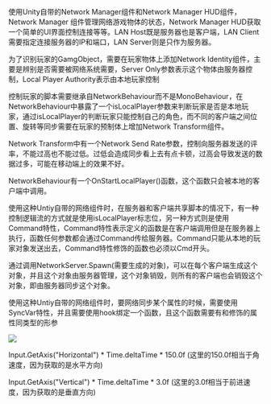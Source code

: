 使用Unity自带的Network Manager组件和Network Manager HUD组件，Network Manager 组件管理网络游戏物体的状态，Network Manager HUD获取一个简单的UI界面控制连接等等。LAN Host既是服务器也是客户端，LAN Client需要指定连接服务器的IP和端口，LAN Server则是只作为服务器。

为了识别玩家的GamgObject，需要在玩家物体上添加Network Identity组件，主要是辨别是否需要被网络系统需要，Server Only参数表示这个物体由服务器控制，Local Player Authority表示由本地玩家控制

控制玩家的脚本需要继承自NetworkBehaviour而不是MonoBehaviour，在NetworkBehaviour中暴露了一个isLocalPlayer参数来判断玩家是否是本地玩家，通过isLocalPlayer的判断玩家只能控制自己的角色，而不同的客户端之间位置、旋转等同步需要在玩家的预制体上增加Network Transform组件。

Network Transform中有一个Network Send Rate参数，控制向服务器发送的评率，不能过高也不能过低。过低会造成同步看上去有点卡顿，过高会导致发送的数据过多，可能在移动端上的效果不好。

NetworkBehaviour有一个OnStartLocalPlayer()函数，这个函数只会被本地的客户端中调用。

使用这种Untiy自带的网络组件时，在服务器和客户端共享脚本的情况下，有一种控制逻辑流的方式就是使用isLocalPlayer标志位，另一种方式则是使用Command特性，Command特性表示定义的函数是在客户端调用但是在服务器上执行，函数任何参数都会通过Command传给服务器。Command只能从本地的玩家对象发送出去，Command特性修饰的函数也必须以Cmd开头。

通过调用NetworkServer.Spawn(需要生成的对象)，可以在每个客户端生成这个对象，并且这个对象由服务器管理，这个对象销毁，则所有的客户端也会销毁这个对象，即由服务器同步这个对象。

使用这种Untiy自带的网络组件时，要网络同步某个属性的时候，需要使用SyncVar特性，并且需要使用hook绑定一个函数，且这个函数需要有和修饰的属性同类型的形参

![](https://raw.githubusercontent.com/qiqiqidalao/qiqiqidalao.github.io/master/images/15.png)

Input.GetAxis("Horizontal") * Time.deltaTime * 150.0f (这里的150.0f相当于角速度，因为获取的是水平方向)

Input.GetAxis("Vertical") * Time.deltaTime * 3.0f (这里的3.0f相当于前进速度，因为获取的是垂直方向)

